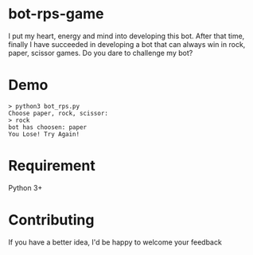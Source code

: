 # bot-rps-game
I put my heart, energy and mind into developing this bot. After that time, finally I have succeeded in developing a bot that can always win in rock, paper, scissor games. Do you dare to challenge my bot? 

# Demo
```
> python3 bot_rps.py
Choose paper, rock, scissor:
> rock
bot has choosen: paper
You Lose! Try Again!
```

# Requirement
Python 3+

# Contributing
If you have a better idea, I'd be happy to welcome your feedback 
